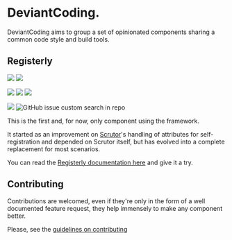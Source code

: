 # DeviantCoding.

DeviantCoding aims to group a set of opinionated components sharing a common code style and build tools.

## Registerly
<a href="https://github.com/manuel-fernandez-rodriguez/DeviantCoding/actions/workflows/registerly-build.yml"><img src="https://img.shields.io/github/actions/workflow/status/manuel-fernandez-rodriguez/DeviantCoding/registerly-build.yml"></a>&nbsp;<a href="https://github.com/manuel-fernandez-rodriguez/DeviantCoding/actions/workflows/registerly-publish.yml"><img src="https://img.shields.io/github/actions/workflow/status/manuel-fernandez-rodriguez/DeviantCoding/registerly-publish.yml?label=release"></a>
<br/>

<a href="https://github.com/manuel-fernandez-rodriguez/DeviantCoding/releases"><img src="https://img.shields.io/github/v/release/manuel-fernandez-rodriguez/DeviantCoding?filter=Registerly*&label=published%20release"></a>&nbsp;<a href="https://nuget.org/packages/DeviantCoding.Registerly/"><img src="https://img.shields.io/nuget/v/DeviantCoding.Registerly?label=nuget%20stable"></a>&nbsp;<a href="https://int.nugettest.org/packages/DeviantCoding.Registerly/"><img src="https://img.shields.io/nuget/vpre/DeviantCoding.Registerly?label=nuget%20latest"></a>
<br/>

<a href="https://github.com/manuel-fernandez-rodriguez/DeviantCoding/issues"><img src="https://img.shields.io/github/issues-search/manuel-fernandez-rodriguez/DeviantCoding?query=-label%3Abug%20is%3Aissue%20is%3Aopen&label=Open%20Issues"></a>&nbsp;<img alt="GitHub issue custom search in repo" src="https://img.shields.io/github/issues-search/manuel-fernandez-rodriguez/DeviantCoding?query=label%3Abug%20is%3Aopen&label=Open%20bugs&color=FF0000">



This is the first and, for now, only component using the framework. 

It started as an improvement on [Scrutor](https://github.com/khellang/Scrutor)'s handling of attributes for self-registration and 
depended on Scrutor itself, but has evolved into a complete replacement for most scenarios.

You can read the [Registerly documentation here](https://manuel-fernandez-rodriguez.github.io/DeviantCoding/docs/registerly/introduction.html) and give it a try.

## Contributing
Contributions are welcomed, even if they're only in the form of a well documented feature request, they help immensely to
make any component better.

Please, see the [guidelines on contributing](CONTRIBUTING.md)